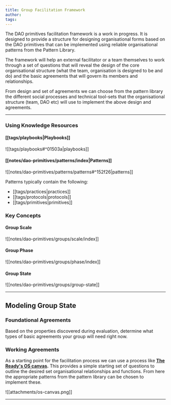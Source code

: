 ```yaml
---
title: Group Facilitation Framework
author: 
tags:
---
```


The DAO primitives facilitation framework is a work in progress. It is designed to provide a structure for designing organisational forms based on the DAO primitives that can be implemented using reliable organisational patterns from the Pattern Library.

The framework will help an external facilitator or a team themselves to work through a set of questions that will reveal the design of the core organisational structure (what the team, organisation is designed to be and do) and the basic agreements that will govern its members and relationships.

From design and set of agreements we can choose from the pattern library the different social processes and technical tool-sets that the organisational structure (team, DAO etc) will use to implement the above design and agreements.

---

### Using Knowledge Resources

#### [[tags/playbooks|Playbooks]]

![[tags/playbooks#^01503a|playbooks]]

#### [[notes/dao-primitives/patterns/index|Patterns]]

![[notes/dao-primitives/patterns/patterns#^152f26|patterns]]

Patterns typically contain the following:

- [[tags/practices|practices]]
- [[tags/protocols|protocols]]
- [[tags/primitives|primitives]]

### Key Concepts

#### Group Scale

![[notes/dao-primitives/groups/scale/index]]

#### Group Phase

![[notes/dao-primitives/groups/phase/index]]

#### Group State

![[notes/dao-primitives/groups/group-state]]

---

## Modeling Group State

### Foundational Agreements

Based on the properties discovered during evaluation, determine what types of basic agreements your group will need right now.

### Working Agreements

As a starting point for the facilitation process we can use a process like **[The Ready's OS canvas](https://www.theready.com/os-canvas).** This provides a simple starting set of questions to outline the desired set organisational relationships and functions. From here the appropriate patterns from the pattern library can be chosen to implement these.

![[attachments/os-canvas.png]]

---

